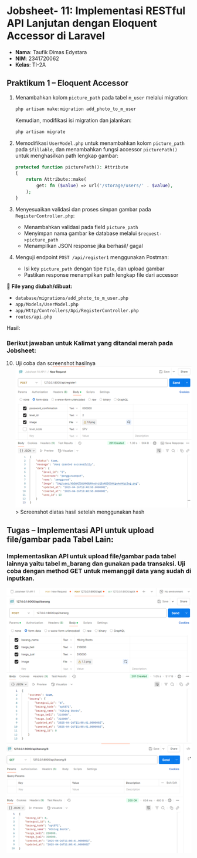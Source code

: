 # Jobsheet- 11: Implementasi RESTful API Lanjutan dengan Eloquent Accessor di Laravel

- **Nama**: Taufik Dimas Edystara
- **NIM**: 2341720062
- **Kelas**: TI-2A

## Praktikum 1 – Eloquent Accessor

1. Menambahkan kolom `picture_path` pada tabel `m_user` melalui migration:

   ```bash
   php artisan make:migration add_photo_to_m_user
   ```

   Kemudian, modifikasi isi migration dan jalankan:

   ```bash
   php artisan migrate
   ```

2. Memodifikasi `UserModel.php` untuk menambahkan kolom `picture_path` pada `$fillable`, dan menambahkan fungsi accessor `picturePath()` untuk menghasilkan path lengkap gambar:

   ```php
   protected function picturePath(): Attribute
   {
       return Attribute::make(
           get: fn ($value) => url('/storage/users/' . $value),
       );
   }
   ```

3. Menyesuaikan validasi dan proses simpan gambar pada `RegisterController.php`:

   - Menambahkan validasi pada field `picture_path`
   - Menyimpan nama gambar ke database melalui `$request->picture_path`
   - Menampilkan JSON response jika berhasil/ gagal

4. Menguji endpoint `POST /api/register1` menggunakan Postman:
   - Isi key `picture_path` dengan tipe `File`, dan upload gambar
   - Pastikan response menampilkan path lengkap file dari accessor

📌 **File yang diubah/dibuat:**

- `database/migrations/add_photo_to_m_user.php`
- `app/Models/UserModel.php`
- `app/Http/Controllers/Api/RegisterController.php`
- `routes/api.php`

Hasil:<br>

### Berikut jawaban untuk Kalimat yang ditandai merah pada Jobsheet:

10. Uji coba dan screenshot hasilnya <br>
    ![img](img/1.1.png) > Screenshot diatas hasil setelah menggunakan hash

## Tugas – Implementasi API untuk upload file/gambar pada Tabel Lain:

### Implementasikan API untuk upload file/gambar pada tabel lainnya yaitu tabel m_barang dan gunakan pada transaksi. Uji coba dengan method GET untuk memanggil data yang sudah di inputkan.

![img](img/2.2.png)<br>
![img](img/2.3.png)
